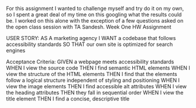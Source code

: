 For this assignment I wanted to challenge myself and try do it on my own, so I spent a great deal of my time on this googling what the results could be. I worked on this alone with the exception of a few questions asked on the open class session with TA Sandesh. 
Week One HW Assignment

USER STORY:
AS A marketing agency
I WANT a codebase that follows accessibility standards
SO THAT our own site is optimized for search engines

Acceptance Criteria:
GIVEN a webpage meets accessibility standards
WHEN I view the source code
THEN I find semantic HTML elements
WHEN I view the structure of the HTML elements 
THEN I find that the elements follow a logical structure independent of styling and positioning 
WHEN I view the image elements 
THEN I find accessible alt attributes 
WHEN I view the heading attributes 
THEN they fall in sequential order 
WHEN I view the title element
THEN I find a concise, descriptive title 
